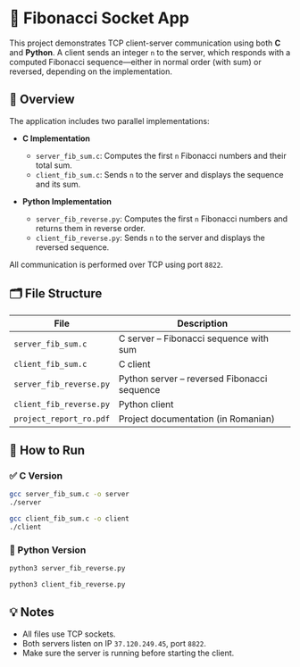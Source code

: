 # 🧮 Fibonacci Socket App

This project demonstrates TCP client-server communication using both **C** and **Python**. A client sends an integer `n` to the server, which responds with a computed Fibonacci sequence—either in normal order (with sum) or reversed, depending on the implementation.

## 📌 Overview

The application includes two parallel implementations:

- **C Implementation**
  - `server_fib_sum.c`: Computes the first `n` Fibonacci numbers and their total sum.
  - `client_fib_sum.c`: Sends `n` to the server and displays the sequence and its sum.

- **Python Implementation**
  - `server_fib_reverse.py`: Computes the first `n` Fibonacci numbers and returns them in reverse order.
  - `client_fib_reverse.py`: Sends `n` to the server and displays the reversed sequence.

All communication is performed over TCP using port `8822`.

## 🗂️ File Structure

| File                    | Description                                |
|-------------------------|--------------------------------------------|
| `server_fib_sum.c`      | C server – Fibonacci sequence with sum     |
| `client_fib_sum.c`      | C client                                   |
| `server_fib_reverse.py` | Python server – reversed Fibonacci sequence|
| `client_fib_reverse.py` | Python client                              |
| `project_report_ro.pdf` | Project documentation (in Romanian)        |

## 🚀 How to Run

### ✅ C Version

```bash
gcc server_fib_sum.c -o server
./server
```

```bash
gcc client_fib_sum.c -o client
./client
```

### 🐍 Python Version

```bash
python3 server_fib_reverse.py
```

```bash
python3 client_fib_reverse.py
```

## 💡 Notes

- All files use TCP sockets.
- Both servers listen on IP `37.120.249.45`, port `8822`.
- Make sure the server is running before starting the client.

 
